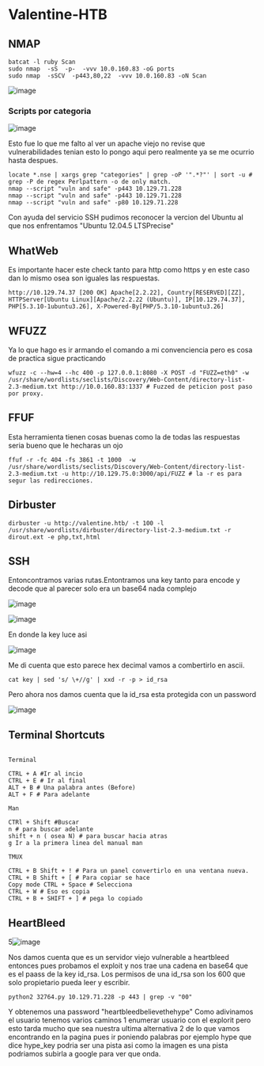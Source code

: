 # Valentine-HTB


## NMAP

```
batcat -l ruby Scan
sudo nmap  -sS  -p-  -vvv 10.0.160.83 -oG ports
sudo nmap  -sSCV  -p443,80,22  -vvv 10.0.160.83 -oN Scan
```

![image](https://github.com/gecr07/Valentine-HTB/assets/63270579/180caebf-94da-41c4-b46b-c64a0b28daf3)


### Scripts por categoria

![image](https://github.com/gecr07/Valentine-HTB/assets/63270579/54c3c833-d66a-4152-b9ec-88cbf7524232)

Esto fue lo que me falto al ver un apache viejo no revise que vulnerabilidades tenian esto lo pongo aqui pero realmente ya se me ocurrio hasta despues.

```
locate *.nse | xargs grep "categories" | grep -oP '".*?"' | sort -u # grep -P de regex Perlpattern -o de only match.
nmap --script "vuln and safe" -p443 10.129.71.228
nmap --script "vuln and safe" -p443 10.129.71.228
nmap --script "vuln and safe" -p80 10.129.71.228
```

Con ayuda del servicio SSH pudimos reconocer la vercion del Ubuntu al que nos enfrentamos "Ubuntu 12.04.5 LTSPrecise"


## WhatWeb

Es importante hacer este check tanto para http como https y en este caso dan lo mismo osea son iguales las respuestas.

```
http://10.129.74.37 [200 OK] Apache[2.2.22], Country[RESERVED][ZZ], HTTPServer[Ubuntu Linux][Apache/2.2.22 (Ubuntu)], IP[10.129.74.37], PHP[5.3.10-1ubuntu3.26], X-Powered-By[PHP/5.3.10-1ubuntu3.26]
```

## WFUZZ 

Ya lo que hago es ir armando el comando a mi convenciencia pero es cosa de practica sigue practicando 

```
wfuzz -c --hw=4 --hc 400 -p 127.0.0.1:8080 -X POST -d "FUZZ=eth0" -w /usr/share/wordlists/seclists/Discovery/Web-Content/directory-list-2.3-medium.txt http://10.0.160.83:1337 # Fuzzed de peticion post paso por proxy.

```

## FFUF

Esta herramienta tienen cosas buenas como la de todas las respuestas seria bueno que le hecharas un ojo

```
ffuf -r -fc 404 -fs 3861 -t 1000  -w /usr/share/wordlists/seclists/Discovery/Web-Content/directory-list-2.3-medium.txt -u http://10.129.75.0:3000/api/FUZZ # la -r es para segur las redirecciones.
```

## Dirbuster

```
dirbuster -u http://valentine.htb/ -t 100 -l /usr/share/wordlists/dirbuster/directory-list-2.3-medium.txt -r dirout.ext -e php,txt,html 
```

## SSH

Entoncontramos varias rutas.Entontramos una key tanto para encode y decode que al parecer solo era un base64 nada complejo


![image](https://github.com/gecr07/Valentine-HTB/assets/63270579/f88dc834-cf44-40eb-9ce9-c1007091fe6d)


![image](https://github.com/gecr07/Valentine-HTB/assets/63270579/8f0e59df-d144-447e-a89a-d0e8c41f847c)

En donde la key luce asi

![image](https://github.com/gecr07/Valentine-HTB/assets/63270579/f073ba14-0dd0-4ca6-88f5-7009a9b095e1)

Me di cuenta que esto parece hex decimal vamos a combertirlo en ascii.

```
cat key | sed 's/ \+//g' | xxd -r -p > id_rsa

```

Pero ahora nos damos cuenta que la id_rsa esta protegida con un password


![image](https://github.com/gecr07/Valentine-HTB/assets/63270579/14ae66cb-447a-4992-a30f-bbf4cd4c8427)



## Terminal Shortcuts

```

Terminal 

CTRL + A #Ir al incio
CTRL + E # Ir al final 
ALT + B # Una palabra antes (Before)
ALT + F # Para adelante

Man 

CTRl + Shift #Buscar
n # para buscar adelante
shift + n ( osea N) # para buscar hacia atras
g Ir a la primera linea del manual man

TMUX

CTRL + B Shift + ! # Para un panel convertirlo en una ventana nueva.
CTRL + B Shift + [ # Para copiar se hace
Copy mode CTRL + Space # Selecciona 
CTRL + W # Eso es copia
CTRL + B + SHIFT + ] # pega lo copiado
```






## HeartBleed

5![image](https://github.com/gecr07/Valentine-HTB/assets/63270579/39f7244d-1973-49c3-b9a6-a47c286cfc89)


Nos damos cuenta que es un servidor viejo vulnerable a heartbleed entonces pues probamos el exploit y nos trae una cadena en base64 que es el paass de la key id_rsa. Los permisos de una id_rsa son los 600 que solo propietario pueda leer y escribir.

```
python2 32764.py 10.129.71.228 -p 443 | grep -v "00"

```

Y obtenemos una password "heartbleedbelievethehype" Como adivinamos el usuario tenemos varios caminos 1 enumerar usuario con el explorit pero esto tarda mucho que sea nuestra ultima alternativa 2 de lo que vamos encontrando en la pagina pues ir poniendo palabras por ejemplo hype que dice hype_key podria ser una pista asi como la imagen es una pista podriamos subirla a google para ver que onda.

















